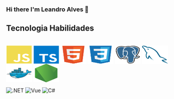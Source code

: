 ### Hi there I'm Leandro Alves 👋

## Tecnologia Habilidades

<div style="display: inline_block"><br>
  <img align="center" alt="Rafa-Js" height="50" width="70" src="https://raw.githubusercontent.com/devicons/devicon/master/icons/javascript/javascript-plain.svg">
<img align="center" alt="Rafa-Ts" height="50" width="70" src="https://raw.githubusercontent.com/devicons/devicon/master/icons/typescript/typescript-plain.svg">
<img align="center" alt="Rafa-HTML" height="50" width="70" src="https://raw.githubusercontent.com/devicons/devicon/master/icons/html5/html5-original.svg">
<img align="center" alt="Rafa-CSS" height="50" width="70" src="https://raw.githubusercontent.com/devicons/devicon/master/icons/css3/css3-original.svg">
<img align="center" alt="PSQL" height="50" width="70" src="https://raw.githubusercontent.com/devicons/devicon/master/icons/postgresql/postgresql-original.svg">
<img align="center" alt="PSQL" height="50" width="70" src="https://raw.githubusercontent.com/devicons/devicon/master/icons/mysql/mysql-original.svg">
<img align="center" alt="PSQL" height="50" width="70" src="https://raw.githubusercontent.com/devicons/devicon/master/icons/docker/docker-original.svg">
<img align="center" alt="PSQL" height="50" width="70" src="https://raw.githubusercontent.com/devicons/devicon/master/icons/nodejs/nodejs-original.svg">

 </div>

![.NET](https://img.shields.io/badge/.NET-5C2D91?style=for-the-badge&logo=.net&logoColor=white) ![Vue](https://img.shields.io/badge/vuejs-%2335495e.svg?style=for-the-badge&logo=vuedotjs&logoColor=%234FC08D) ![C#](https://img.shields.io/badge/C%23-239120?style=for-the-badge&logo=c-sharp&logoColor=white)





